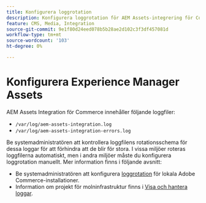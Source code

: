 ```yaml
---
title: Konfigurera loggrotation
description: Konfigurera loggrotation för AEM Assets-integrering för Commerce.
feature: CMS, Media, Integration
source-git-commit: 9e1f80d24eed078b5b28ae2d102c3f3df457081d
workflow-type: tm+mt
source-wordcount: '103'
ht-degree: 0%

---
```


# Konfigurera Experience Manager Assets

AEM Assets Integration för Commerce innehåller följande loggfiler:

- `/var/log/aem-assets-integration.log`
- `/var/log/aem-assets-integration-errors.log`

Be systemadministratören att kontrollera loggfilens rotationsschema för dessa loggar för att förhindra att de blir för stora. I vissa miljöer roteras loggfilerna automatiskt, men i andra miljöer måste du konfigurera loggrotation manuellt. Mer information finns i följande avsnitt:

- Be systemadministratören att konfigurera [loggrotation](https://experienceleague.adobe.com/docs/commerce-operations/installation-guide/next-steps/configuration.html#server-settings) för lokala Adobe Commerce-installationer.
- Information om projekt för molninfrastruktur finns i [Visa och hantera loggar](https://experienceleague.adobe.com/docs/commerce-cloud-service/user-guide/develop/test/log-locations.html).



